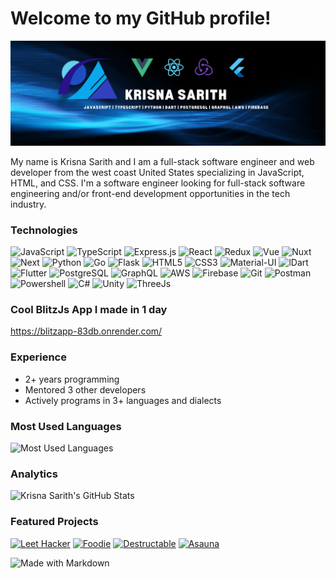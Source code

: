 <h1>Welcome to my GitHub profile!</h1>

![Krisna Sarith: JavaScript, TypeScript, Python, Dart programmer](https://raw.githubusercontent.com/kcsarith/kcsarith/main/krisna-portfolio-header.png "Header")

My name is Krisna Sarith and I am a full-stack software engineer and web developer from the west coast United States specializing in JavaScript, HTML, and CSS. I'm a software engineer looking for full-stack software engineering and/or front-end development opportunities in the tech industry.
### Technologies
![JavaScript](https://img.shields.io/badge/JavaScript-323330?style=for-the-badge&logo=javascript&logoColor=F7DF1E)
![TypeScript](https://img.shields.io/badge/TypeScript-007ACC?style=for-the-badge&logo=typescript&logoColor=white)
![Express.js](https://img.shields.io/badge/Express.js-404D59?style=for-the-badge)
![React](https://img.shields.io/badge/React-20232A?style=for-the-badge&logo=react&logoColor=61DAFB)
![Redux](https://img.shields.io/badge/Redux-593D88?style=for-the-badge&logo=redux&logoColor=white)
![Vue](https://img.shields.io/badge/Vue.js-35495E?style=for-the-badge&logo=vuedotjs&logoColor=4FC08D)
![Nuxt](https://img.shields.io/badge/nuxt.js-00C58E?style=for-the-badge&logo=nuxtdotjs&logoColor=white)
![Next](https://img.shields.io/badge/next.js-000000?style=for-the-badge&logo=nextdotjs&logoColor=white)
![Python](https://img.shields.io/badge/Python-FFD43B?style=for-the-badge&logo=python&logoColor=darkgreen)
![Go](https://img.shields.io/badge/Go-00ADD8?style=for-the-badge&logo=go&logoColor=white)
![Flask](https://img.shields.io/badge/Flask-000000?style=for-the-badge&logo=flask&logoColor=white)
![HTML5](https://img.shields.io/badge/HTML5-E34F26?style=for-the-badge&logo=html5&logoColor=white)
![CSS3](https://img.shields.io/badge/CSS3-1572B6?style=for-the-badge&logo=css3&logoColor=white)
![Material-UI](https://img.shields.io/badge/Material--UI-0081CB?style=for-the-badge&logo=material-ui&logoColor=white)
![lDart](https://img.shields.io/badge/Dart-0175C2?style=for-the-badge&logo=dart&logoColor=white)
![Flutter](https://img.shields.io/badge/Flutter-02569B?style=for-the-badge&logo=flutter&logoColor=white)
![PostgreSQL](https://img.shields.io/badge/PostgreSQL-316192?style=for-the-badge&logo=postgresql&logoColor=white)
![GraphQL](https://img.shields.io/badge/GraphQL-E10098?logo=graphql&logoColor=white&style=for-the-badge)
![AWS](https://img.shields.io/badge/Amazon_AWS-232F3E?style=for-the-badge&logo=amazon-aws&logoColor=orange)
![Firebase](https://img.shields.io/badge/Firebase-4285F4?style=for-the-badge&logo=firebase&logoColor=orange)
![Git](https://img.shields.io/badge/Git-F05032?style=for-the-badge&logo=git&logoColor=white)
![Postman](https://img.shields.io/badge/Postman-FF6C37?style=for-the-badge&logo=Postman&logoColor=white)
![Powershell](https://img.shields.io/badge/PowerShell-5391FE?style=for-the-badge&logo=PowerShell&logoColor=white)
![C#](https://img.shields.io/badge/C%23-239120?style=for-the-badge&logo=c-sharp&logoColor=white)
![Unity](https://img.shields.io/badge/Unity-100000?style=for-the-badge&logo=unity&logoColor=white)
![ThreeJs](https://img.shields.io/badge/ThreeJs-black?style=for-the-badge&logo=three.js&logoColor=white)
### Cool BlitzJs App I made in 1 day
https://blitzapp-83db.onrender.com/
### Experience
- 2+ years programming
- Mentored 3 other developers
- Actively programs in 3+ languages and dialects

### Most Used Languages
![Most Used Languages](https://github-readme-stats.vercel.app/api/top-langs/?username=kcsarith)

### Analytics
![Krisna Sarith's GitHub Stats](https://github-readme-stats.vercel.app/api?username=kcsarith&show_icons=true&count_private=true&hide=stars&border_radius=15&theme=tokyonight)

### Featured Projects

[![Leet Hacker](https://github-readme-stats.vercel.app/api/pin/?username=kcsarith&repo=leet-hacker)](https://github.com/kcsarith/leet-hacker)
[![Foodie](https://github-readme-stats.vercel.app/api/pin/?username=kcsarith&repo=foodie)](https://github.com/kcsarith/foodie)
[![Destructable](https://github-readme-stats.vercel.app/api/pin/?username=icey-franken&repo=projectKIL)](https://github.com/icey-franken/projectKIL)
[![Asauna](https://github-readme-stats.vercel.app/api/pin/?username=kcsarith&repo=asauna)](https://github.com/kcsarith/asauna)

![Made with Markdown](https://img.shields.io/badge/Made%20with-Markdown-1f425f.svg)
